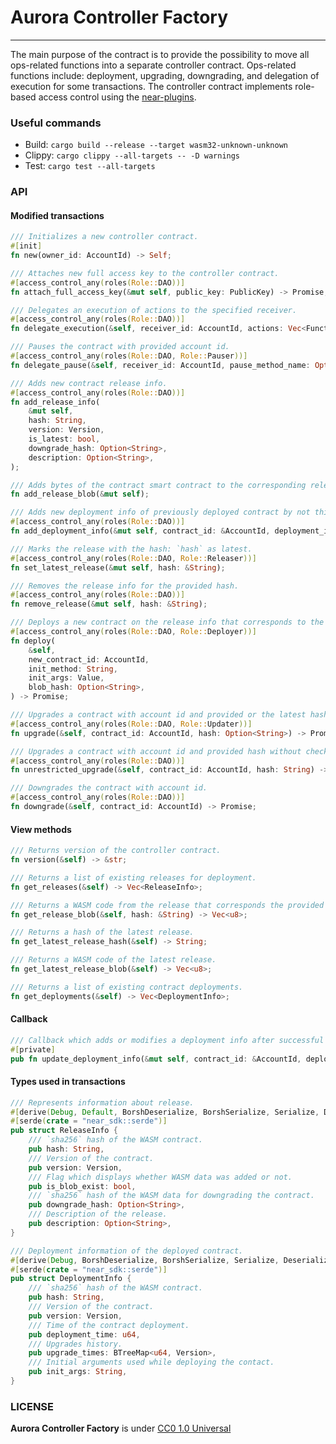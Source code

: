 # Aurora Controller Factory

----

The main purpose of the contract is to provide the possibility to move all ops-related 
functions into a separate controller contract. Ops-related functions include: deployment, 
upgrading, downgrading, and delegation of execution for some transactions. The controller 
contract implements role-based access control using the [near-plugins].

### Useful commands

- Build: `cargo build --release --target wasm32-unknown-unknown`
- Clippy: `cargo clippy --all-targets -- -D warnings`
- Test: `cargo test --all-targets`

### API

#### Modified transactions

```rust
/// Initializes a new controller contract.
#[init]
fn new(owner_id: AccountId) -> Self;

/// Attaches new full access key to the controller contract.
#[access_control_any(roles(Role::DAO))]
fn attach_full_access_key(&mut self, public_key: PublicKey) -> Promise;

/// Delegates an execution of actions to the specified receiver.
#[access_control_any(roles(Role::DAO))]
fn delegate_execution(&self, receiver_id: AccountId, actions: Vec<FunctionCallArgs>) -> Promise;

/// Pauses the contract with provided account id.
#[access_control_any(roles(Role::DAO, Role::Pauser))]
fn delegate_pause(&self, receiver_id: AccountId, pause_method_name: Option<String>) -> Promise;

/// Adds new contract release info.
#[access_control_any(roles(Role::DAO))]
fn add_release_info(
    &mut self,
    hash: String,
    version: Version,
    is_latest: bool,
    downgrade_hash: Option<String>,
    description: Option<String>,
);

/// Adds bytes of the contract smart contract to the corresponding release info.
fn add_release_blob(&mut self);

/// Adds new deployment info of previously deployed contract by not this controller contract.
#[access_control_any(roles(Role::DAO))]
fn add_deployment_info(&mut self, contract_id: &AccountId, deployment_info: &DeploymentInfo);

/// Marks the release with the hash: `hash` as latest.
#[access_control_any(roles(Role::DAO, Role::Releaser))]
fn set_latest_release(&mut self, hash: &String);

/// Removes the release info for the provided hash.
#[access_control_any(roles(Role::DAO))]
fn remove_release(&mut self, hash: &String);

/// Deploys a new contract on the release info that corresponds to the provided hash or the latest.
#[access_control_any(roles(Role::DAO, Role::Deployer))]
fn deploy(
    &self,
    new_contract_id: AccountId,
    init_method: String,
    init_args: Value,
    blob_hash: Option<String>,
) -> Promise;

/// Upgrades a contract with account id and provided or the latest hash.
#[access_control_any(roles(Role::DAO, Role::Updater))]
fn upgrade(&self, contract_id: AccountId, hash: Option<String>) -> Promise;

/// Upgrades a contract with account id and provided hash without checking version.
#[access_control_any(roles(Role::DAO))]
fn unrestricted_upgrade(&self, contract_id: AccountId, hash: String) -> Promise;   

/// Downgrades the contract with account id.
#[access_control_any(roles(Role::DAO))]
fn downgrade(&self, contract_id: AccountId) -> Promise;
```

#### View methods

```rust
/// Returns version of the controller contract.
fn version(&self) -> &str;

/// Returns a list of existing releases for deployment.
fn get_releases(&self) -> Vec<ReleaseInfo>;

/// Returns a WASM code from the release that corresponds the provided hash.
fn get_release_blob(&self, hash: &String) -> Vec<u8>;

/// Returns a hash of the latest release.
fn get_latest_release_hash(&self) -> String;

/// Returns a WASM code of the latest release.
fn get_latest_release_blob(&self) -> Vec<u8>;

/// Returns a list of existing contract deployments.
fn get_deployments(&self) -> Vec<DeploymentInfo>;
```

#### Callback

```rust
/// Callback which adds or modifies a deployment info after successful deployment or upgrading of new contract.
#[private]
pub fn update_deployment_info(&mut self, contract_id: &AccountId, deployment_info: &DeploymentInfo);
```

#### Types used in transactions

```rust
/// Represents information about release.
#[derive(Debug, Default, BorshDeserialize, BorshSerialize, Serialize, Deserialize, Eq, PartialEq)]
#[serde(crate = "near_sdk::serde")]
pub struct ReleaseInfo {
    /// `sha256` hash of the WASM contract.
    pub hash: String,
    /// Version of the contract.
    pub version: Version,
    /// Flag which displays whether WASM data was added or not.
    pub is_blob_exist: bool,
    /// `sha256` hash of the WASM data for downgrading the contract.
    pub downgrade_hash: Option<String>,
    /// Description of the release.
    pub description: Option<String>,
}

/// Deployment information of the deployed contract.
#[derive(Debug, BorshDeserialize, BorshSerialize, Serialize, Deserialize)]
#[serde(crate = "near_sdk::serde")]
pub struct DeploymentInfo {
    /// `sha256` hash of the WASM contract.
    pub hash: String,
    /// Version of the contract.
    pub version: Version,
    /// Time of the contract deployment.
    pub deployment_time: u64,
    /// Upgrades history.
    pub upgrade_times: BTreeMap<u64, Version>,
    /// Initial arguments used while deploying the contact.
    pub init_args: String,
}
```

[near-plugins]: https://github.com/aurora-is-near/near-plugins

### LICENSE
**Aurora Controller Factory** is under [CC0 1.0 Universal](LICENSE)
